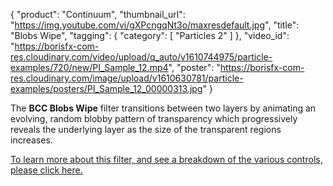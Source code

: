 {
   "product": "Continuum",
   "thumbnail_url": "https://img.youtube.com/vi/gXPcngqNt3o/maxresdefault.jpg",
   "title": "Blobs Wipe",
   "tagging": {
   "category": [
      "Particles 2"
    ]
   },
   "video_id": "https://borisfx-com-res.cloudinary.com/video/upload/q_auto/v1610744975/particle-examples/720/new/PI_Sample_12.mp4",
   "poster": "https://borisfx-com-res.cloudinary.com/image/upload/v1610630781/particle-examples/posters/PI_Sample_12_00000313.jpg"
}

The **BCC Blobs Wipe** filter transitions between two layers by animating an
evolving, random blobby pattern of transparency which progressively reveals
the underlying layer as the size of the transparent regions increases.

[To learn more about this filter, and see a breakdown of the various controls,
please click here.](https://www.borisfx.com/helpdocs/?page_id=5251 "BCC Blobs
Wipe Help Documentation" )






